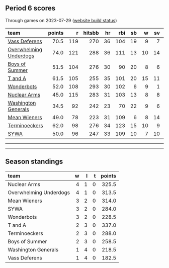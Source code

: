 

## Period 6 scores

Through games on 2023-07-29 ([website build status](https://github.com/brian-bot/pl-site/actions))


|team                   | points|   r| hitsbb| hr| rbi| sb|  w| sv|  so|   era|  whip|
|:----------------------|------:|---:|------:|--:|---:|--:|--:|--:|---:|-----:|-----:|
|[Vass Deferens](./vassdeferens)|   70.5| 119|    270| 36| 104| 19|  9|  7| 164| 2.611| 1.044|
|[Overwhelming Underdogs](./overwhelmingunderdogs)|   74.0| 121|    288| 36| 111| 13| 10| 14| 149| 4.461| 1.223|
|[Boys of Summer](./boysofsummer)|   51.5| 104|    276| 30|  90| 20|  8|  6| 174| 3.665| 1.242|
|[T and A](./tanda)     |   61.5| 105|    255| 35| 101| 20| 15| 11| 165| 4.406| 1.326|
|[Wonderbots](./wonderbots)|   52.0| 108|    293| 30| 102|  6|  9|  1| 205| 4.236| 1.334|
|[Nuclear Arms](./nucleararms)|   45.0| 115|    283| 31| 103| 13|  8|  8| 152| 5.202| 1.417|
|[Washington Generals](./washingtongenerals)|   34.5|  92|    242| 23|  70| 22|  9|  6| 126| 4.027| 1.430|
|[Mean Wieners](./meanwieners)|   49.0|  78|    223| 31| 109|  6|  8| 14| 202| 4.563| 1.211|
|[Terminoeckers](./terminoeckers)|   62.0|  98|    276| 34| 123| 15| 10|  9| 184| 5.710| 1.294|
|[SYWA](./sywa)         |   50.0|  96|    247| 33| 109| 10|  7| 10| 174| 4.327| 1.229|

* * *
* * *

## Season standings


|team                   |  w|  l|  t| points|
|:----------------------|--:|--:|--:|------:|
|Nuclear Arms           |  4|  1|  0|  325.5|
|Overwhelming Underdogs |  4|  1|  0|  313.5|
|Mean Wieners           |  3|  2|  0|  314.0|
|SYWA                   |  3|  2|  0|  284.0|
|Wonderbots             |  3|  2|  0|  228.5|
|T and A                |  2|  3|  0|  337.0|
|Terminoeckers          |  2|  3|  0|  288.0|
|Boys of Summer         |  2|  3|  0|  258.5|
|Washington Generals    |  1|  4|  0|  218.5|
|Vass Deferens          |  1|  4|  0|  182.5|


